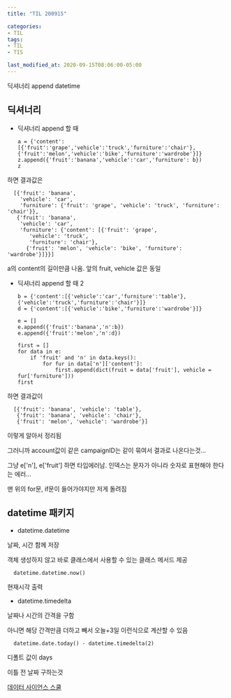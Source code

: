 ```yaml
---
title: "TIL 200915"

categories:
- TIL
tags:
- TIL
- TIS

last_modified_at: 2020-09-15T08:06:00-05:00
---
```


딕셔너리 append datetime

## 딕셔너리

* 딕셔너리 append 할 때

      a = {'content':[{'fruit':'grape','vehicle':'truck','furniture':'chair'},{'fruit':'melon','vehicle':'bike','furniture':'wardrobe'}]}
      z.append({'fruit':'banana','vehicle':'car','furniture': b})
      z 

하면 결과값은 

      [{'fruit': 'banana',
        'vehicle': 'car',
        'furniture': {'fruit': 'grape', 'vehicle': 'truck', 'furniture': 'chair'}},
       {'fruit': 'banana',
        'vehicle': 'car',
        'furniture': {'content': [{'fruit': 'grape',
           'vehicle': 'truck',
           'furniture': 'chair'},
          {'fruit': 'melon', 'vehicle': 'bike', 'furniture': 'wardrobe'}]}}]

a의 content의 길이만큼 나옴. 앞의 fruit, vehicle 값은 동일


* 딕셔너리 append 할 때 2

      b = {'content':[{'vehicle':'car','furniture':'table'},{'vehicle':'truck','furniture':'chair'}]}
      d = {'content':[{'vehicle':'bike','furniture':'wardrobe'}]}

      e = []
      e.append({'fruit':'banana','n':b})
      e.append({'fruit':'melon','n':d})

      first = []
      for data in e:
          if 'fruit' and 'n' in data.keys():
              for fur in data['n']['content']:
                  first.append(dict(fruit = data['fruit'], vehicle = fur['furniture']))
      first


하면 결과값이

      [{'fruit': 'banana', 'vehicle': 'table'},
       {'fruit': 'banana', 'vehicle': 'chair'},
       {'fruit': 'melon', 'vehicle': 'wardrobe'}]
       
이렇게 알아서 정리됨

그러니까 account값이 같은 campaignID는 같이 묶여서 결과로 나온다는것...

그냥 e['n'], e['fruit'] 하면 타입에러남. 인덱스는 문자가 아니라 숫자로 표현해야 한다는 에러...

맨 위의 for문, if문이 들어가야지만 저게 돌려짐

## datetime 패키지

* datetime.datetime

날짜, 시간 함께 저장

객체 생성하지 않고 바로 클래스에서 사용할 수 있는 클래스 메서드 제공

      datetime.datetime.now()
   
현재시각 출력

* datetime.timedelta

날짜나 시간의 간격을 구함

아니면 해당 간격만큼 더하고 빼서 오늘+3일 이런식으로 계산할 수 있음

      datetime.date.today() - datetime.timedelta(2)

디폴트 값이 days

이틀 전 날짜 구하는것

[데이터 사이언스 스쿨](https://datascienceschool.net/view-notebook/465066ac92ef4da3b0aba32f76d9750a/)
